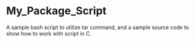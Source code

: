 # My_Package_Script
A sample bash script to utilize tar command, and a sample source code to show how to work with script in C. 
